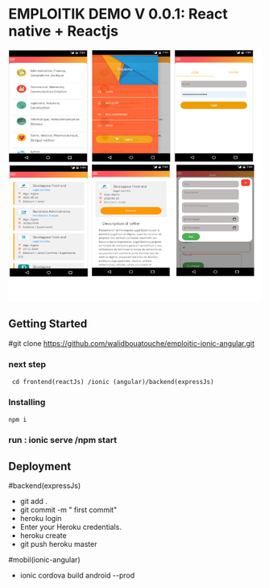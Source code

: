 


 #  EMPLOITIK DEMO V 0.0.1: React native + Reactjs

<img src='plan.png' width='700px' height='500px'>


## Getting Started

#git clone https://github.com/walidbouatouche/emploitic-ionic-angular.git
###  next step 


```
 cd frontend(reactJs) /ionic (angular)/backend(expressJs)  
```
 

### Installing


```
npm i 
```
 
### run : ionic serve /npm start
## Deployment

#backend(expressJs)

* git add .
* git commit -m " first commit"
* heroku login
* Enter your Heroku credentials.
* heroku create
* git push heroku master


 

#mobil(ionic-angular)
* ionic cordova build android --prod




 
 

 
